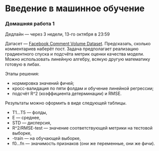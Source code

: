 # Введение в машинное обучение

### Домашняя работа 1
Дедлайн — через 3 недели, 13-го октября в 23:59
  
Датасет — [Facebook Comment Volume Dataset](https://archive.ics.uci.edu/ml/datasets/Facebook+Comment+Volume+Dataset).
Предсказать, сколько комментариев наберёт пост.
Задача предполагает реализацию градиентного спуска и подсчёта метрик оценки качества модели.
Можно использовать линейную алгебру, всякую другую математику готовую в либах.

Этапы решения:  
- нормировка значений фичей;
- кросс-валидация по пяти фолдам и обучение линейной регрессии;
- подсчёт R^2 (коэффициента детерминации) и RMSE.

Результаты можно оформить в виде следующей таблицы.
- T1...T5 — фолды,
- E — среднее,
- STD — дисперсия,
- R^2/RMSE-test — значение соответствующей метрики на тестовой выборке,
- -train — на обучающей выборке,
- f0...fn — значимость признаков (они же переменные, они же фичи).
